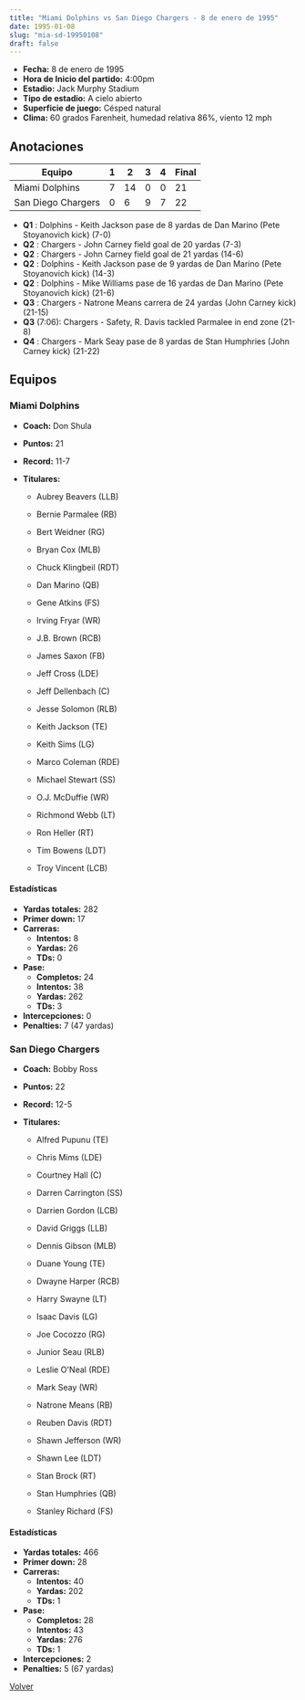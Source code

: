 ```yaml
---
title: "Miami Dolphins vs San Diego Chargers - 8 de enero de 1995"
date: 1995-01-08
slug: "mia-sd-19950108"
draft: false
---
```

* **Fecha:** 8 de enero de 1995
* **Hora de Inicio del partido:** 4:00pm
* **Estadio:** Jack Murphy Stadium
* **Tipo de estadio:** A cielo abierto
* **Superficie de juego:** Césped natural
* **Clima:** 60 grados Farenheit, humedad relativa 86%, viento 12 mph




## Anotaciones
| Equipo | 1 | 2 | 3 | 4 | Final |
|--------|---|---|---|---|-------|
| Miami Dolphins  | 7 | 14 | 0 | 0  | 21 |
| San Diego Chargers  | 0 | 6 | 9 | 7  | 22 |
* **Q1** : Dolphins - Keith Jackson pase de 8 yardas de Dan Marino (Pete Stoyanovich kick) (7-0)
* **Q2** : Chargers - John Carney field goal de 20 yardas (7-3)
* **Q2** : Chargers - John Carney field goal de 21 yardas (14-6)
* **Q2** : Dolphins - Keith Jackson pase de 9 yardas de Dan Marino (Pete Stoyanovich kick) (14-3)
* **Q2** : Dolphins - Mike Williams pase de 16 yardas de Dan Marino (Pete Stoyanovich kick) (21-6)
* **Q3** : Chargers - Natrone Means carrera de 24 yardas (John Carney kick) (21-15)
* **Q3** (7:06): Chargers - Safety, R. Davis tackled Parmalee in end zone (21-8)
* **Q4** : Chargers - Mark Seay pase de 8 yardas de Stan Humphries (John Carney kick) (21-22)


## Equipos


### Miami Dolphins
* **Coach:** Don Shula
* **Puntos:** 21
* **Record:** 11-7
* **Titulares:** 

  * Aubrey Beavers (LLB) 

  * Bernie Parmalee (RB) 

  * Bert Weidner (RG) 

  * Bryan Cox (MLB) 

  * Chuck Klingbeil (RDT) 

  * Dan Marino (QB) 

  * Gene Atkins (FS) 

  * Irving Fryar (WR) 

  * J.B. Brown (RCB) 

  * James Saxon (FB) 

  * Jeff Cross (LDE) 

  * Jeff Dellenbach (C) 

  * Jesse Solomon (RLB) 

  * Keith Jackson (TE) 

  * Keith Sims (LG) 

  * Marco Coleman (RDE) 

  * Michael Stewart (SS) 

  * O.J. McDuffie (WR) 

  * Richmond Webb (LT) 

  * Ron Heller (RT) 

  * Tim Bowens (LDT) 

  * Troy Vincent (LCB) 

#### Estadísticas
* **Yardas totales:** 282
* **Primer down:** 17
* **Carreras:**
  * **Intentos:** 8
  * **Yardas:** 26
  * **TDs:** 0
* **Pase:**
  * **Completos:** 24
  * **Intentos:** 38
  * **Yardas:** 262
  * **TDs:** 3
* **Intercepciones:** 0
* **Penalties:** 7 (47 yardas)

### San Diego Chargers
* **Coach:** Bobby Ross
* **Puntos:** 22
* **Record:** 12-5
* **Titulares:** 

  * Alfred Pupunu (TE) 

  * Chris Mims (LDE) 

  * Courtney Hall (C) 

  * Darren Carrington (SS) 

  * Darrien Gordon (LCB) 

  * David Griggs (LLB) 

  * Dennis Gibson (MLB) 

  * Duane Young (TE) 

  * Dwayne Harper (RCB) 

  * Harry Swayne (LT) 

  * Isaac Davis (LG) 

  * Joe Cocozzo (RG) 

  * Junior Seau (RLB) 

  * Leslie O'Neal (RDE) 

  * Mark Seay (WR) 

  * Natrone Means (RB) 

  * Reuben Davis (RDT) 

  * Shawn Jefferson (WR) 

  * Shawn Lee (LDT) 

  * Stan Brock (RT) 

  * Stan Humphries (QB) 

  * Stanley Richard (FS) 

#### Estadísticas
* **Yardas totales:** 466
* **Primer down:** 28
* **Carreras:**
  * **Intentos:** 40
  * **Yardas:** 202
  * **TDs:** 1
* **Pase:**
  * **Completos:** 28
  * **Intentos:** 43
  * **Yardas:** 276
  * **TDs:** 1
* **Intercepciones:** 2
* **Penalties:** 5 (67 yardas)


[Volver](/historia/1994)
